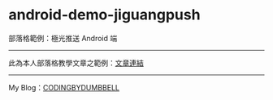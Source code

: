 # android-demo-jiguangpush
部落格範例：極光推送 Android 端
<br />

***

此為本人部落格教學文章之範例：[文章連結](https://codingbydumbbell.blogspot.com/2019/01/android-part-1android.html)

***

My Blog：[CODINGBYDUMBBELL](https://codingbydumbbell.blogspot.com/)
